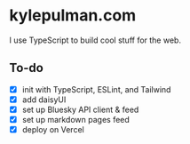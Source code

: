 # kylepulman.com

I use TypeScript to build cool stuff for the web.

## To-do

- [x] init with TypeScript, ESLint, and Tailwind
- [x] add daisyUI
- [x] set up Bluesky API client & feed
- [x] set up markdown pages feed
- [x] deploy on Vercel
